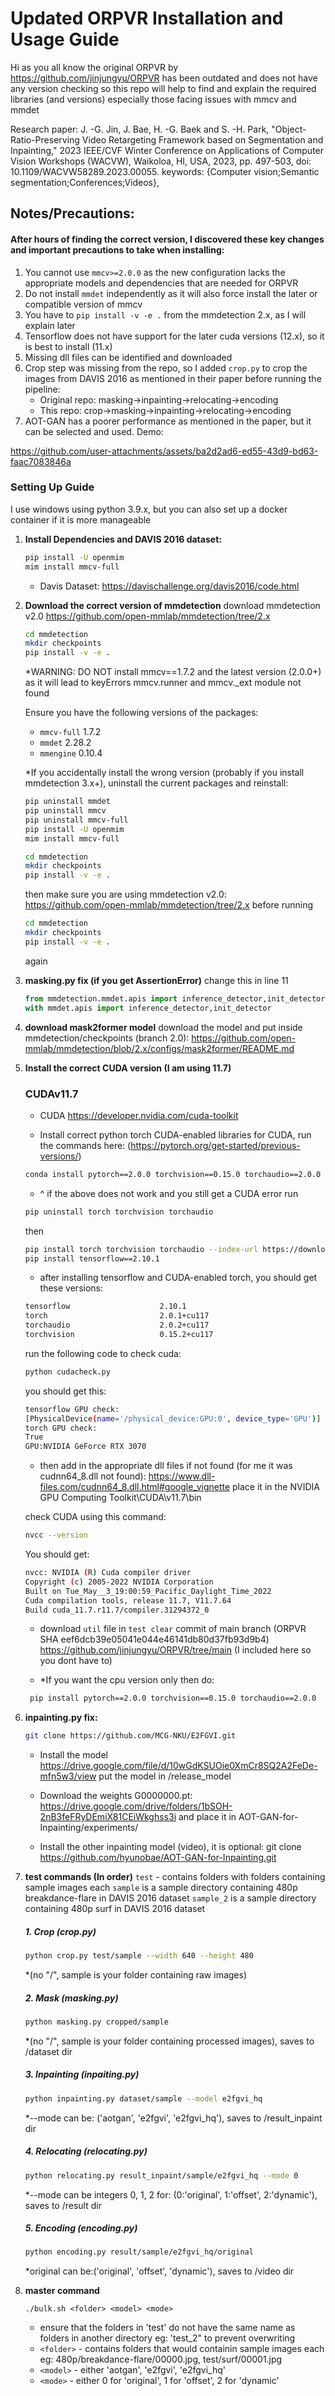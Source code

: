 # Updated ORPVR Installation and Usage Guide
Hi as you all know the original ORPVR by https://github.com/jinjungyu/ORPVR has been outdated and does not have any version checking so this repo will help to find and explain the required libraries (and versions) especially those facing issues with mmcv and mmdet

Research paper:
J. -G. Jin, J. Bae, H. -G. Baek and S. -H. Park, "Object-Ratio-Preserving Video Retargeting Framework based on Segmentation and Inpainting," 2023 IEEE/CVF Winter Conference on Applications of Computer Vision Workshops (WACVW), Waikoloa, HI, USA, 2023, pp. 497-503, doi: 10.1109/WACVW58289.2023.00055.
keywords: {Computer vision;Semantic segmentation;Conferences;Videos},

## Notes/Precautions:
#### After hours of finding the correct version, I discovered these key changes and important precautions to take when installing:
1. You cannot use `mmcv>=2.0.0` as the new configuration lacks the appropriate models and dependencies that are needed for ORPVR
2. Do not install `mmdet` independently as it will also force install the later or compatible version of mmcv 
3. You have to `pip install -v -e .` from the mmdetection 2.x, as I will explain later
4. Tensorflow does not have support for the later cuda versions (12.x), so it is best to install (11.x)
5. Missing dll files can be identified and downloaded
6. Crop step was missing from the repo, so I added `crop.py` to crop the images from DAVIS 2016 as mentioned in their paper before running the pipeline: 
    - Original repo: masking->inpainting->relocating->encoding
    - This repo: crop->masking->inpainting->relocating->encoding
7. AOT-GAN has a poorer performance as mentioned in the paper, but it can be selected and used.
Demo:

https://github.com/user-attachments/assets/ba2d2ad6-ed55-43d9-bd63-faac7083846a


### Setting Up Guide

I use windows using python 3.9.x, but you can also set up a docker container if it is more manageable
    
1. **Install Dependencies and DAVIS 2016 dataset:**

    ```bash
    pip install -U openmim
    mim install mmcv-full
    ```

   - Davis Dataset: https://davischallenge.org/davis2016/code.html

2. **Download the correct version of mmdetection**
    download mmdetection v2.0
    https://github.com/open-mmlab/mmdetection/tree/2.x

    ```bash
    cd mmdetection
    mkdir checkpoints
    pip install -v -e .
    ```
    *WARNING: DO NOT install mmcv==1.7.2 and the latest version (2.0.0+) as it will lead to keyErrors mmcv.runner and mmcv._ext module not found

    Ensure you have the following versions of the packages:
   - `mmcv-full` 1.7.2
   - `mmdet` 2.28.2
   - `mmengine` 0.10.4

   *If you accidentally install the wrong version (probably if you install mmdetection 3.x+), uninstall the current packages and reinstall:

    ```bash
    pip uninstall mmdet
    pip uninstall mmcv
    pip uninstall mmcv-full
    pip install -U openmim
    mim install mmcv-full

    cd mmdetection
    mkdir checkpoints
    pip install -v -e .
    ```
    then make sure you are using mmdetection v2.0:
    https://github.com/open-mmlab/mmdetection/tree/2.x
    before running 
    
    ```bash
    cd mmdetection
    mkdir checkpoints
    pip install -v -e .
    ```

    again

3. **masking.py fix (if you get AssertionError)**
    change this in line 11
    ```python
    from mmdetection.mmdet.apis import inference_detector,init_detector
    with mmdet.apis import inference_detector,init_detector
    ```
4. **download mask2former model**
    download the model and put inside mmdetection/checkpoints (branch 2.0):
    https://github.com/open-mmlab/mmdetection/blob/2.x/configs/mask2former/README.md

5. **Install the correct CUDA version (I am using 11.7)**
    ### CUDAv11.7
    - CUDA https://developer.nvidia.com/cuda-toolkit

    - Install correct python torch CUDA-enabled libraries for CUDA, run the commands here: (https://pytorch.org/get-started/previous-versions/)
    ```bash
    conda install pytorch==2.0.0 torchvision==0.15.0 torchaudio==2.0.0 pytorch-cuda=11.7 -c pytorch -c nvidia
    ```

    - ^ if the above does not work and you still get a CUDA error run
    ```bash
    pip uninstall torch torchvision torchaudio
    ```
    then
    ```bash
    pip install torch torchvision torchaudio --index-url https://download.pytorch.org/whl/cu117
    pip install tensorflow==2.10.1
    ```

    - after installing tensorflow and CUDA-enabled torch, you should get these versions:
    ```bash
    tensorflow                    2.10.1
    torch                         2.0.1+cu117
    torchaudio                    2.0.2+cu117
    torchvision                   0.15.2+cu117
    ```

    run the following code to check cuda:
    ```bash
    python cudacheck.py
    ```
    
    you should get this:
    ```bash
    tensorflow GPU check:
    [PhysicalDevice(name='/physical_device:GPU:0', device_type='GPU')]
    torch GPU check:
    True
    GPU:NVIDIA GeForce RTX 3070
    ```

    - then add in the appropriate dll files if not found (for me it was cudnn64_8.dll not found):
    https://www.dll-files.com/cudnn64_8.dll.html#google_vignette
    place it in the
    NVIDIA GPU Computing Toolkit\CUDA\v11.7\bin
    
    check CUDA using this command:
    ```bash
    nvcc --version
    ```

    You should get:
    ```bash
    nvcc: NVIDIA (R) Cuda compiler driver
    Copyright (c) 2005-2022 NVIDIA Corporation
    Built on Tue_May__3_19:00:59_Pacific_Daylight_Time_2022
    Cuda compilation tools, release 11.7, V11.7.64
    Build cuda_11.7.r11.7/compiler.31294372_0
    ```
    - download `util` file in `test clear` commit of main branch (ORPVR SHA eef6dcb39e05041e044e46141db80d37fb93d9b4)
      https://github.com/jinjungyu/ORPVR/tree/main (I included here so you dont have to)
    
    - *If you want the cpu version only then do:
    ```bash
     pip install pytorch==2.0.0 torchvision==0.15.0 torchaudio==2.0.0
    ```
7. **inpainting.py fix:**
    ```bash
    git clone https://github.com/MCG-NKU/E2FGVI.git
    ```
    - Install the model https://drive.google.com/file/d/10wGdKSUOie0XmCr8SQ2A2FeDe-mfn5w3/view
    put the model in /release_model

    - Download the weights G0000000.pt:
    https://drive.google.com/drive/folders/1bSOH-2nB3feFRyDEmiX81CEiWkghss3i
    and place it in AOT-GAN-for-Inpainting/experiments/

    - Install the other inpainting model (video), it is optional:
    git clone https://github.com/hyunobae/AOT-GAN-for-Inpainting.git

8. **test commands (In order)**
    `test` - contains folders with folders containing sample images each
    `sample` is a sample directory containing 480p breakdance-flare in DAVIS 2016 dataset
    `sample_2` is a sample directory containing 480p surf in DAVIS 2016 dataset

    ##### 1. Crop (crop.py)
    ```bash
    python crop.py test/sample --width 640 --height 480
    ```
    *(no "/", sample is your folder containing raw images)

    ##### 2. Mask (masking.py)
    ```bash
    python masking.py cropped/sample
    ``` 
    *(no "/", sample is your folder containing processed images), saves to /dataset dir

    ##### 3. Inpainting (inpaiting.py)
    ```bash
    python inpainting.py dataset/sample --model e2fgvi_hq
    ``` 
    *--mode can be: ('aotgan', 'e2fgvi', 'e2fgvi_hq'), saves to /result_inpaint dir

    ##### 4. Relocating (relocating.py)
    ```bash
    python relocating.py result_inpaint/sample/e2fgvi_hq --mode 0
    ```
    *--mode can be integers 0, 1, 2 for: (0:'original', 1:'offset', 2:'dynamic'), saves to /result dir

    ##### 5. Encoding (encoding.py)
    ```bash
    python encoding.py result/sample/e2fgvi_hq/original
    ```
    *original can be:('original', 'offset', 'dynamic'), saves to /video dir
9. **master command**

    ```
    ./bulk.sh <folder> <model> <mode>
    ```
    * ensure that the folders in 'test' do not have the same name as folders in another directory eg: 'test_2" to prevent overwriting
    * `<folder>` - contains folders that would containin sample images each
    eg: 480p/breakdance-flare/00000.jpg, test/surf/00001.jpg
    * `<model>` - either 'aotgan', 'e2fgvi', 'e2fgvi_hq'
    * `<mode>` - either 0 for 'original', 1 for 'offset', 2 for 'dynamic'